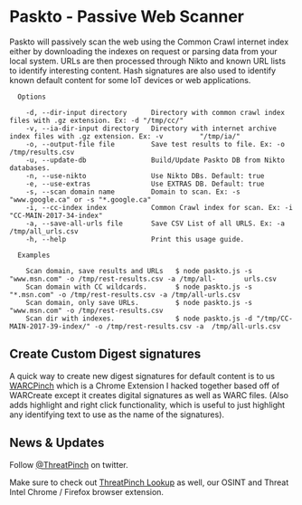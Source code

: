 # Paskto - Passive Web Scanner

  Paskto will passively scan the web using the Common Crawl internet index either by downloading the indexes on request or parsing data from your local system. URLs are then processed through Nikto and known URL lists to identify interesting content. Hash signatures are also used to identify known default content for some IoT devices or web applications.                                                     
```
  Options

    -d, --dir-input directory      Directory with common crawl index files with .gz extension. Ex: -d "/tmp/cc/"
    -v, --ia-dir-input directory   Directory with internet archive index files with .gz extension. Ex: -v         "/tmp/ia/"                                                                    
    -o, --output-file file         Save test results to file. Ex: -o /tmp/results.csv                            
    -u, --update-db                Build/Update Paskto DB from Nikto databases.                                  
    -n, --use-nikto                Use Nikto DBs. Default: true                                                  
    -e, --use-extras               Use EXTRAS DB. Default: true                                                  
    -s, --scan domain name         Domain to scan. Ex: -s "www.google.ca" or -s "*.google.ca"                    
    -i, --cc-index index           Common Crawl index for scan. Ex: -i "CC-MAIN-2017-34-index"                   
    -a, --save-all-urls file       Save CSV List of all URLS. Ex: -a /tmp/all_urls.csv                           
    -h, --help                     Print this usage guide.                                                       

  Examples

    Scan domain, save results and URLs   $ node paskto.js -s "www.msn.com" -o /tmp/rest-results.csv -a /tmp/all-       urls.csv                                                                       
    Scan domain with CC wildcards.       $ node paskto.js -s "*.msn.com" -o /tmp/rest-results.csv -a /tmp/all-urls.csv  
    Scan domain, only save URLs.         $ node paskto.js -s "www.msn.com" -o /tmp/rest-results.csv                     
    Scan dir with indexes.               $ node paskto.js -d "/tmp/CC-MAIN-2017-39-index/" -o /tmp/rest-results.csv -a  /tmp/all-urls.csv                                                              

```

## Create Custom Digest signatures
A quick way to create new digest signatures for default content is to us [WARCPinch](https://chrome.google.com/webstore/detail/warcpinch/aejhoiiddnmdjhkkdobbcnebajjcjdkl) which is a Chrome Extension I hacked together based off of WARCreate except it creates digital signatures as well as WARC files. (Also adds highlight and right click functionality, which is useful to just highlight any identifying text to use as the name of the signatures).

## News & Updates

Follow [@ThreatPinch](https://twitter.com/ThreatPinch) on twitter.

Make sure to check out [ThreatPinch Lookup](https://github.com/cloudtracer/ThreatPinchLookup) as well, our OSINT and Threat Intel Chrome / Firefox browser extension.
